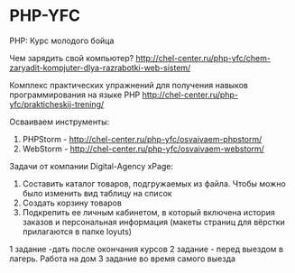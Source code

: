# PHP-YFC
PHP: Курс молодого бойца

Чем зарядить свой компьютер? http://chel-center.ru/php-yfc/chem-zaryadit-kompjuter-dlya-razrabotki-web-sistem/

Комплекс практических упражнений для получения навыков программирования на языке PHP http://chel-center.ru/php-yfc/prakticheskij-trening/

Осваиваем инструменты: 
1) PHPStorm - http://chel-center.ru/php-yfc/osvaivaem-phpstorm/
2) WebStorm - http://chel-center.ru/php-yfc/osvaivaem-webstorm/

Задачи от компании Digital-Agency xPage:
1. Составить каталог товаров, подгружаемых из файла. Чтобы можно было изменить вид таблицу на список
2. Создать корзину товаров
3. Подкрепить ее личным кабинетом, в который включена история заказов и персональная информация
(макеты страниц для вёрстки прилагаются в папке loyuts)


1 задание -дать после окончания курсов
2 задание - перед выездом в лагерь. Работа на дом
3 задание во время самого выезда
